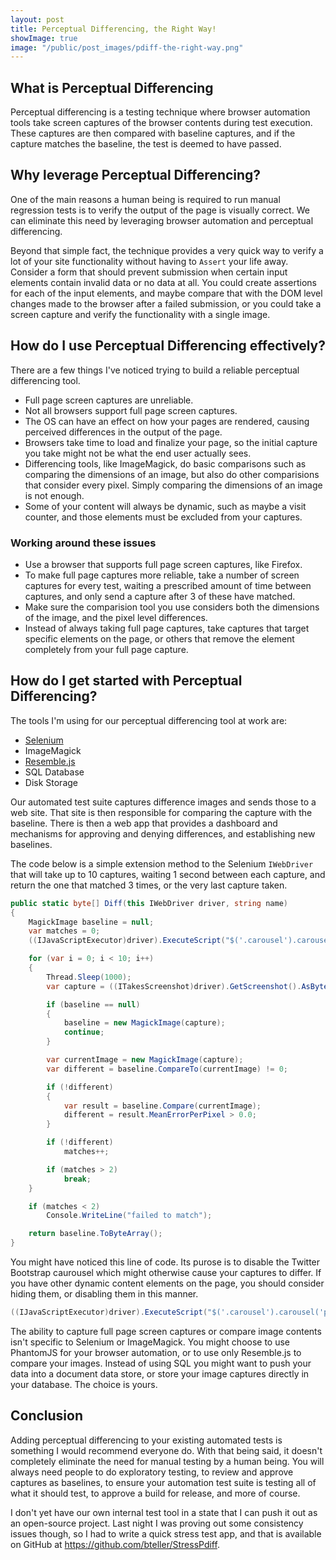 ```yaml
---
layout: post
title: Perceptual Differencing, the Right Way!
showImage: true
image: "/public/post_images/pdiff-the-right-way.png"
---
```


## What is Perceptual Differencing
Perceptual differencing is a testing technique where browser automation tools take screen captures of the browser contents during test execution. These captures are then compared with baseline captures, and if the capture matches the baseline, the test is deemed to have passed.

## Why leverage Perceptual Differencing?
One of the main reasons a human being is required to run manual regression tests is to verify the output of the page is visually correct. We can eliminate this need by leveraging browser automation and perceptual differencing.

Beyond that simple fact, the technique provides a very quick way to verify a lot of your site functionality without having to ```Assert``` your life away. Consider a form that should prevent submission when certain input elements contain invalid data or no data at all. You could create assertions for each of the input elements, and maybe compare that with the DOM level changes made to the browser after a failed submission, or you could take a screen capture and verify the functionality with a single image.

## How do I use Perceptual Differencing effectively?
There are a few things I've noticed trying to build a reliable perceptual differencing tool.
- Full page screen captures are unreliable.
- Not all browsers support full page screen captures.
- The OS can have an effect on how your pages are rendered, causing perceived differences in the output of the page.
- Browsers take time to load and finalize your page, so the initial capture you take might not be what the end user actually sees.
- Differencing tools, like ImageMagick, do basic comparisons such as comparing the dimensions of an image, but also do other comparisions that consider every pixel. Simply comparing the dimensions of an image is not enough.
- Some of your content will always be dynamic, such as maybe a visit counter, and those elements must be excluded from your captures.

### Working around these issues

- Use a browser that supports full page screen captures, like Firefox.
- To make full page captures more reliable, take a number of screen captures for every test, waiting a prescribed amount of time between captures, and only send a capture after 3 of these have matched.
- Make sure the comparision tool you use considers both the dimensions of the image, and the pixel level differences.
- Instead of always taking full page captures, take captures that target specific elements on the page, or others that remove the element completely from your full page capture.

## How do I get started with Perceptual Differencing?
The tools I'm using for our perceptual differencing tool at work are:

- [Selenium](http://docs.seleniumhq.org/)
- ImageMagick
- [Resemble.js](http://huddle.github.io/Resemble.js/)
- SQL Database
- Disk Storage

Our automated test suite captures difference images and sends those to a web site. That site is then responsible for comparing the capture with the baseline. There is then a web app that provides a dashboard and mechanisms for approving and denying differences, and establishing new baselines.

The code below is a simple extension method to the Selenium ```IWebDriver``` that will take up to 10 captures, waiting 1 second between each capture, and return the one that matched 3 times, or the very last capture taken.

```csharp
public static byte[] Diff(this IWebDriver driver, string name)
{
    MagickImage baseline = null;
    var matches = 0;
    ((IJavaScriptExecutor)driver).ExecuteScript("$('.carousel').carousel('pause');");

    for (var i = 0; i < 10; i++)
    {
        Thread.Sleep(1000);
        var capture = ((ITakesScreenshot)driver).GetScreenshot().AsByteArray;

        if (baseline == null)
        {
            baseline = new MagickImage(capture);
            continue;
        }

        var currentImage = new MagickImage(capture);
        var different = baseline.CompareTo(currentImage) != 0;

        if (!different)
        {
            var result = baseline.Compare(currentImage);
            different = result.MeanErrorPerPixel > 0.0;
        }

        if (!different)
            matches++;

        if (matches > 2)
            break;
    }

    if (matches < 2)
        Console.WriteLine("failed to match");

    return baseline.ToByteArray();
}
```

You might have noticed this line of code. Its purose is to disable the Twitter Bootstrap caurousel which might otherwise cause your captures to differ. If you have other dynamic content elements on the page, you should consider hiding them, or disabling them in this manner.

```csharp
((IJavaScriptExecutor)driver).ExecuteScript("$('.carousel').carousel('pause');");
```

The ability to capture full page screen captures or compare image contents isn't specific to Selenium or ImageMagick. You might choose to use PhantomJS for your browser automation, or to use only Resemble.js to compare your images. Instead of using SQL you might want to push your data into a document data store, or store your image captures directly in your database. The choice is yours.

## Conclusion
Adding perceptual differencing to your existing automated tests is something I would recommend everyone do. With that being said, it doesn't completely eliminate the need for manual testing by a human being. You will always need people to do exploratory testing, to review and approve captures as baselines, to ensure your automation test suite is testing all of what it should test, to approve a build for release, and more of course.

I don't yet have our own internal test tool in a state that I can push it out as an open-source project. Last night I was proving out some consistency issues though, so I had to write a quick stress test app, and that is available on GitHub at https://github.com/bteller/StressPdiff.
